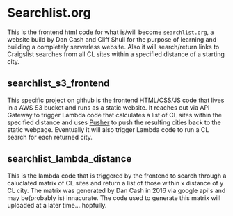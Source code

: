 # Searchlist.org
This is the frontend html code for what is/will become `searchlist.org`, a website build by Dan Cash and Cliff Shull for the purpose of learning and building a completely serverless website.  Also it will search/return links to Craigslist searches from all CL sites within a specified distance of a starting city.

## searchlist_s3_frontend
This specific project on github is the frontend HTML/CSS/JS code that lives in a AWS S3 bucket and runs as a static website.  It reaches out via API Gateway to trigger Lambda code that calculates a list of CL sites within the specified distance and uses [Pusher](https:/pusher.com) to push the resulting cities back to the static webpage.  Eventually it will also trigger Lambda code to run a CL search for each returned city.

## searchlist_lambda_distance
This is the lambda code that is triggered by the frontend to search through a caluclated matrix of CL sites and return a list of those within x distance of y CL city.  The matrix was generated by Dan Cash in 2016 via google api's and may be(probably is) innacurate.  The code used to generate this matrix will uploaded at a later time....hopfully.
